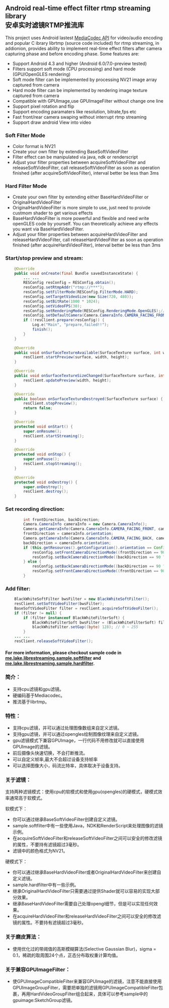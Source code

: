 ## Android real-time effect filter rtmp streaming library <br/> 安卓实时滤镜RTMP推流库

This project uses Android lastest [MediaCodec API](https://developer.android.com/reference/android/media/MediaCodec.html) for video/audio encoding and popular C ibrary librtmp (source code included) for rtmp streaming, in addionion, provides ability to implement real-time effect filters after camera capturing phase and before encoding phase. Some features are:

- Support Android 4.3 and higher (Android 6.0/7.0-preview tested)
- Filters support soft mode (CPU processing) and hard mode (GPU/OpenGLES rendering)
- Soft mode filter can be implemented by processing NV21 image array captured from camera  
- Hard mode filter can be implemented by rendering image texture captured from camera
- Compatible with GPUImage,use GPUImageFilter without change one line
- Support pixel rotation and flip
- Support encoding paramaters like resolution, bitrate,fps etc
- Fast front/rear camera swaping without interrupt rtmp streaming
- Support draw android View into video

### Soft Filter Mode

- Color format is NV21
- Create your own filter by extending BaseSoftVideoFilter 
- Filter effect can be manipulated via java, ndk or renderscript
- Adjust your filter properties between acquireSoftVideoFilter and releaseSoftVideoFilter, call releaseSoftVideoFilter as soon as operation finished (after acquireSoftVideoFilter), interval better be less than 3ms


### Hard Filter Mode

- Create your own filter by extending either BaseHardVideoFilter or OriginalHardVideoFilter
- OriginalHardVideoFilter is more simple to use, just need to proivde custmom shader to get  various effects
- BaseHardVideoFilter is more powerful and flexible and need write openGLES code by yourself. You can theoretically achieve any effects you want via BaseHardVideoFilter.
- Adjust your filter properties between acquireHardVideoFilter and releaseHardVideoFilter, call releaseHardVideoFilter as soon as operation finished (after acquireHardVideoFilter), interval better be less than 3ms

### Start/stop preview and stream:
```java
    @Override
    public void onCreate(final Bundle savedInstanceState) {
        ... ...
        RESConfig resConfig = RESConfig.obtain();
        resConfig.setRtmpAddr("rtmp://***");
        resConfig.setFilterMode(RESConfig.FilterMode.HARD);
        resConfig.setTargetVideoSize(new Size(720, 480));
        resConfig.setBitRate(1000 * 1024);
        resConfig.setVideoFPS(30);
        resConfig.setRenderingMode(RESConfig.RenderingMode.OpenGLES);//setrender mode in softmode
        resConfig.setDefaultCamera(Camera.CameraInfo.CAMERA_FACING_FRONT);
        if (!resClient.prepare(resConfig)) {
            Log.e("Main", "prepare,failed!!");
            finish();
        }
    }

    @Override
    public void onSurfaceTextureAvailable(SurfaceTexture surface, int width, int height) {
        resClient.startPreview(surface, width, height);
    }

    @Override
    public void onSurfaceTextureSizeChanged(SurfaceTexture surface, int width, int height) {
        resClient.updatePreview(width, height);
    }

    @Override
    public boolean onSurfaceTextureDestroyed(SurfaceTexture surface) {
        resClient.stopPreview();
        return false;
    }

    @Override
    protected void onStart() {
        super.onResume();
        resClient.startStreaming();
    }

    @Override
    protected void onStop() {
        super.onPause();
        resClient.stopStreaming();
    }

    @Override
    protected void onDestroy() {
        super.onDestroy();
        resClient.destroy();
    }
```

### Set recording direction:
```java
        int frontDirection, backDirection;
        Camera.CameraInfo cameraInfo = new Camera.CameraInfo();
        Camera.getCameraInfo(Camera.CameraInfo.CAMERA_FACING_FRONT, cameraInfo);
        frontDirection = cameraInfo.orientation;
        Camera.getCameraInfo(Camera.CameraInfo.CAMERA_FACING_BACK, cameraInfo);
        backDirection = cameraInfo.orientation;
        if (this.getResources().getConfiguration().orientation == Configuration.ORIENTATION_PORTRAIT) {
            resConfig.setFrontCameraDirectionMode((frontDirection == 90 ? RESConfig.DirectionMode.FLAG_DIRECTION_ROATATION_270 : RESConfig.DirectionMode.FLAG_DIRECTION_ROATATION_90) | RESConfig.DirectionMode.FLAG_DIRECTION_FLIP_HORIZONTAL);
            resConfig.setBackCameraDirectionMode((backDirection == 90 ? RESConfig.DirectionMode.FLAG_DIRECTION_ROATATION_90 : RESConfig.DirectionMode.FLAG_DIRECTION_ROATATION_270));
        } else {
            resConfig.setBackCameraDirectionMode((backDirection == 90 ? RESConfig.DirectionMode.FLAG_DIRECTION_ROATATION_0 : RESConfig.DirectionMode.FLAG_DIRECTION_ROATATION_180));
            resConfig.setFrontCameraDirectionMode((frontDirection == 90 ? RESConfig.DirectionMode.FLAG_DIRECTION_ROATATION_180 : RESConfig.DirectionMode.FLAG_DIRECTION_ROATATION_0) | RESConfig.DirectionMode.FLAG_DIRECTION_FLIP_HORIZONTAL);
        }
```

### Add filter:
```java
    BlackWhiteSoftFilter bwsFilter = new BlackWhiteSoftFilter();
    resClient.setSoftVideoFilter(bwsFilter);
    BaseSoftVideoFilter filter = resClient.acquireSoftVideoFilter();
    if (filter != null) {
        if (filter instanceof BlackWhiteFilterSoft) {
            BlackWhiteFilterSoft bwsFilter = (BlackWhiteFilterSoft) filter;
            blackWhiteFilter.setGap((byte) 128); // 0 ~ 255
        }
    ... ...
    resClient.releaseSoftVideoFilter();
```

#### For more information, please checkout sample code in [me.lake.librestreaming.sample.softfilter](https://github.com/lakeinchina/librestreaming/tree/master/sample/src/main/java/me/lake/librestreaming/sample/softfilter) and [me.lake.librestreaming.sample.hardfilter](https://github.com/lakeinchina/librestreaming/tree/master/sample/src/main/java/me/lake/librestreaming/sample/hardfilter).

### 简介：
- 支持cpu滤镜和gpu滤镜。
- 硬编码基于Mediacodec。
- 推流基于librtmp。

### 特性：
- 支持cpu滤镜，并可以通过处理图像数组来自定义滤镜。
- 支持gpu滤镜，并可以通过opengles绘制图像纹理来自定义滤镜。
- gpu滤镜模式下兼容GPUImage，一行代码不用修改就可以直接使用GPUImage的滤镜。
- 前后摄像头快速切换，不会打断推流。
- 可以自定义帧率,最大不会超过设备支持帧率
- 可以选择图像大小，码流比特率，具体取决于设备支持。


### 关于滤镜：

支持两种滤镜模式：使用cpu的软模式和使用gpu(opengles)的硬模式，硬模式效率通常高于软模式。

软模式下：

- 你可以通过继承BaseSoftVideoFilter创建自定义滤镜。
- sample.softfilter中有一些使用Java，NDK和RenderScript来处理图像的滤镜示例。
- 在acquireSoftVideoFilter和releaseSoftVideoFilter之间可以安全的修改滤镜的属性，不要持有滤镜超过3毫秒。
- 滤镜中的颜色格式为NV21。

硬模式下：

- 你可以通过继承BaseHardVideoFilter或者OriginalHardVideoFilter来创建自定义滤镜。
- sample.hardfilter中有一些示例。
- 继承OriginalHardVideoFilter只需要通过提供Shader就可以容易的实现大部分效果。
- 继承BaseHardVideoFilter需要自己处理opengl细节，但是可以实现任何效果。
- 在acquireHardVideoFilter和releaseHardVideoFilter之间可以安全的修改滤镜的属性。不要持有滤镜超过3毫秒。


### 关于磨皮算法：

- 使用优化过的带阈值的高斯模糊算法(Selective Gaussian Blur)，sigma = 0.1，稀疏的取周围24个点，正态分布取权重计算均值。

### 关于兼容GPUImageFilter：

- 使GPUImageCompatibleFilter来兼容GPUImage的滤镜，注意不能直接使用GPUImageGroupFilter，需要把单独的滤镜用GPUImageCompatibleFilter包裹，再用HardVideoGroupFilter组合起来，具体可以参考sample中的gpuimage:SketchGroup滤镜。